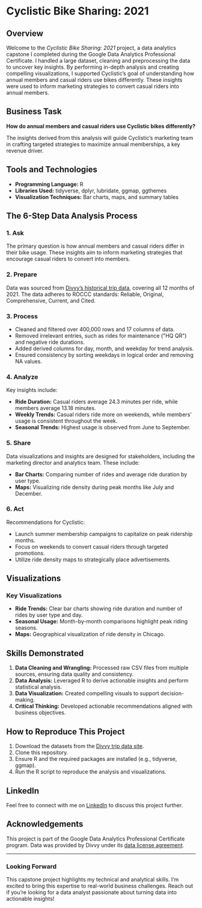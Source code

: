 # Cyclistic Bike Sharing: 2021

## Overview
Welcome to the *Cyclistic Bike Sharing: 2021* project, a data analytics capstone I completed during the Google Data Analytics Professional Certificate. I handled a large dataset, cleaning and preprocessing the data to uncover key insights. By performing in-depth analysis and creating compelling visualizations, I supported Cyclistic’s goal of understanding how annual members and casual riders use bikes differently. 
These insights were used to inform marketing strategies to convert casual riders into annual members.

## Business Task
**How do annual members and casual riders use Cyclistic bikes differently?**

The insights derived from this analysis will guide Cyclistic’s marketing team in crafting targeted strategies to maximize annual memberships, a key revenue driver.

## Tools and Technologies
- **Programming Language:** R
- **Libraries Used:** tidyverse, dplyr, lubridate, ggmap, ggthemes
- **Visualization Techniques:** Bar charts, maps, and summary tables

## The 6-Step Data Analysis Process

### 1. Ask
The primary question is how annual members and casual riders differ in their bike usage. These insights aim to inform marketing strategies that encourage casual riders to convert into members.

### 2. Prepare
Data was sourced from [Divvy’s historical trip data](https://divvy-tripdata.s3.amazonaws.com/index.html), covering all 12 months of 2021. The data adheres to ROCCC standards: Reliable, Original, Comprehensive, Current, and Cited.

### 3. Process
- Cleaned and filtered over 400,000 rows and 17 columns of data.
- Removed irrelevant entries, such as rides for maintenance ("HQ QR") and negative ride durations.
- Added derived columns for day, month, and weekday for trend analysis.
- Ensured consistency by sorting weekdays in logical order and removing NA values.

### 4. Analyze
Key insights include:
- **Ride Duration:** Casual riders average 24.3 minutes per ride, while members average 13.18 minutes.
- **Weekly Trends:** Casual riders ride more on weekends, while members’ usage is consistent throughout the week.
- **Seasonal Trends:** Highest usage is observed from June to September.

### 5. Share
Data visualizations and insights are designed for stakeholders, including the marketing director and analytics team. These include:
- **Bar Charts:** Comparing number of rides and average ride duration by user type.
- **Maps:** Visualizing ride density during peak months like July and December.

### 6. Act
Recommendations for Cyclistic:
- Launch summer membership campaigns to capitalize on peak ridership months.
- Focus on weekends to convert casual riders through targeted promotions.
- Utilize ride density maps to strategically place advertisements.

## Visualizations
### Key Visualizations
- **Ride Trends:** Clear bar charts showing ride duration and number of rides by user type and day.
- **Seasonal Usage:** Month-by-month comparisons highlight peak riding seasons.
- **Maps:** Geographical visualization of ride density in Chicago.

## Skills Demonstrated
1. **Data Cleaning and Wrangling:** Processed raw CSV files from multiple sources, ensuring data quality and consistency.
2. **Data Analysis:** Leveraged R to derive actionable insights and perform statistical analysis.
3. **Data Visualization:** Created compelling visuals to support decision-making.
4. **Critical Thinking:** Developed actionable recommendations aligned with business objectives.

## How to Reproduce This Project
1. Download the datasets from the [Divvy trip data site](https://divvy-tripdata.s3.amazonaws.com/index.html).
2. Clone this repository.
3. Ensure R and the required packages are installed (e.g., tidyverse, ggmap).
4. Run the R script to reproduce the analysis and visualizations.

## LinkedIn
Feel free to connect with me on [LinkedIn](https://www.linkedin.com/in/syed-amjad-ali-a43666a6) to discuss this project further.

## Acknowledgements
This project is part of the Google Data Analytics Professional Certificate program. Data was provided by Divvy under its [data license agreement](https://ride.divvybikes.com/data-license-agreement).

---

### Looking Forward
This capstone project highlights my technical and analytical skills. I’m excited to bring this expertise to real-world business challenges. Reach out if you’re looking for a data analyst passionate about turning data into actionable insights!

